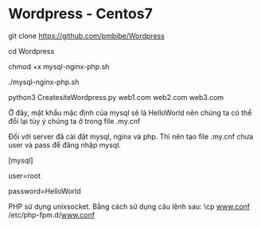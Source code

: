 # Wordpress - Centos7

git clone https://github.com/pmbibe/Wordpress

cd Wordpress

chmod +x mysql-nginx-php.sh

./mysql-nginx-php.sh

python3 CreatesiteWordpress.py web1.com web2.com web3.com

Ở đây, mật khẩu mặc định của mysql sẽ là HelloWorld nên chúng ta có thể đổi lại tùy ý chúng ta ở trong file .my.cnf

Đối với server đã cài đặt mysql, nginx và php. Thì nên tạo file .my.cnf chưa user và pass để đăng nhập mysql.

[mysql]

user=root

password=HelloWorld

PHP sử dụng unixsocket. Bằng cách sử dụng câu lệnh sau: \cp www.conf /etc/php-fpm.d/www.conf
